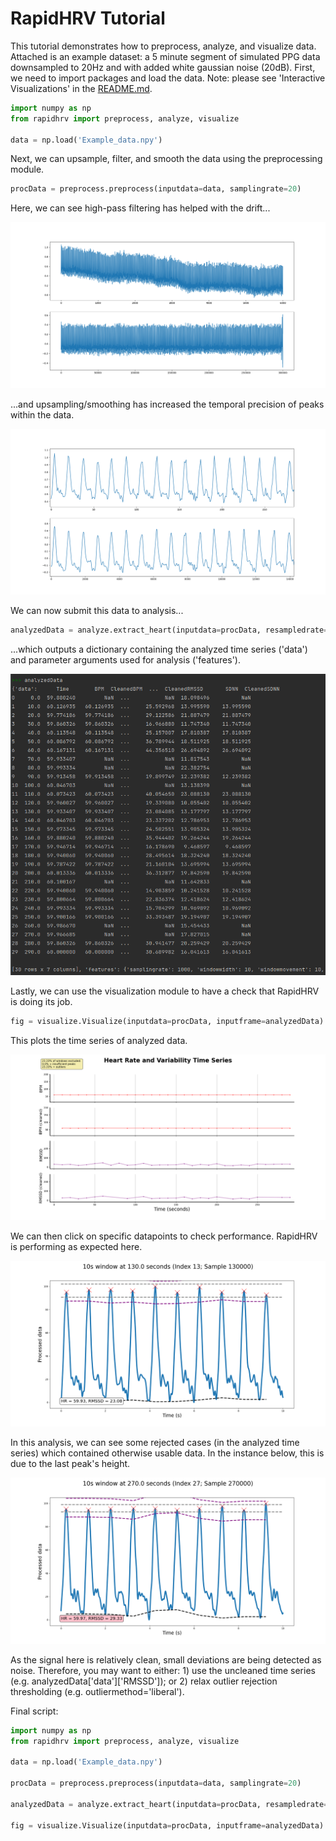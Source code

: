 # RapidHRV Tutorial

This tutorial demonstrates how to preprocess, analyze, and visualize data. Attached is an example dataset: a 5 minute 
segment of simulated PPG data downsampled to 20Hz and with added white gaussian noise (20dB). First, we need to import 
packages and load the data. Note: please see 'Interactive Visualizations' in the 
[README.md](https://github.com/peterakirk/RapidHRV/blob/main/README.md). 

```python
import numpy as np
from rapidhrv import preprocess, analyze, visualize

data = np.load('Example_data.npy')
```

Next, we can upsample, filter, and smooth the data using the preprocessing module.

```python
procData = preprocess.preprocess(inputdata=data, samplingrate=20)
```

Here, we can see high-pass filtering has helped with the drift...

![Example_overview](../Images/Example_data_overview.png)

...and upsampling/smoothing has increased the temporal precision of peaks within the data.

![Example_peaks](../Images/Example_data_peaks.png)


We can now submit this data to analysis...

```python
analyzedData = analyze.extract_heart(inputdata=procData, resampledrate=1000)
```
...which outputs a dictionary containing the analyzed time series ('data') and parameter arguments used for analysis 
('features').

![Example_peaks](../Images/Analyzed_output.png)

Lastly, we can use the visualization module to have a check that RapidHRV is doing its job.


```python
fig = visualize.Visualize(inputdata=procData, inputframe=analyzedData)
```

This plots the time series of analyzed data.

![Example_viz](../Images/Tutorial_time_series.png)

We can then click on specific datapoints to check performance. RapidHRV is performing as expected here.

![Example_viz2](../Images/Click.png)

In this analysis, we can see some rejected cases (in the analyzed time series) which contained otherwise usable
data. In the instance below, this is due to the last peak's height.

![Example_viz2](../Images/Click_Reject.png)

As the signal here is relatively clean, small deviations are being detected as noise. Therefore, you may want to 
either: 1) use the uncleaned time series (e.g. analyzedData['data']['RMSSD']); or 2) relax outlier rejection thresholding (e.g. outliermethod='liberal').

Final script:


```python
import numpy as np
from rapidhrv import preprocess, analyze, visualize

data = np.load('Example_data.npy')

procData = preprocess.preprocess(inputdata=data, samplingrate=20)

analyzedData = analyze.extract_heart(inputdata=procData, resampledrate=1000)

fig = visualize.Visualize(inputdata=procData, inputframe=analyzedData)
```
